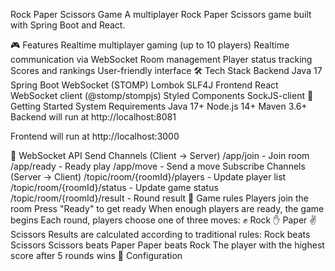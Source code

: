 Rock Paper Scissors Game
A multiplayer Rock Paper Scissors game built with Spring Boot and React.

🎮 Features
Realtime multiplayer gaming (up to 10 players)
Realtime communication via WebSocket
Room management
Player status tracking
Scores and rankings
User-friendly interface
🛠 Tech Stack
Backend
Java 17
Spring Boot
WebSocket (STOMP)
Lombok
SLF4J
Frontend
React
WebSocket client (@stomp/stompjs)
Styled Components
SockJS-client
🚀 Getting Started
System Requirements
Java 17+
Node.js 14+
Maven 3.6+
Backend will run at http://localhost:8081

Frontend will run at http://localhost:3000

📡 WebSocket API
Send Channels (Client -> Server)
/app/join - Join room
/app/ready - Ready play
/app/move - Send a move
Subscribe Channels (Server -> Client)
/topic/room/{roomId}/players - Update player list
/topic/room/{roomId}/status - Update game status
/topic/room/{roomId}/result - Round result
🎯 Game rules
Players join the room
Press "Ready" to get ready
When enough players are ready, the game begins
Each round, players choose one of three moves:
✊ Rock
✋ Paper
✌️ Scissors
Results are calculated according to traditional rules:
Rock beats Scissors
Scissors beats Paper
Paper beats Rock
The player with the highest score after 5 rounds wins
🔧 Configuration
